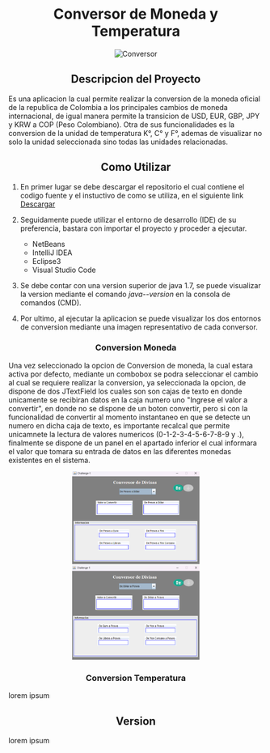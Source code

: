  <h1 align="center">Conversor de Moneda y Temperatura</h1>
 <div align= "center">
<img src="https://raw.githubusercontent.com/yeison097/Conversor/master/video.gif" alt="Conversor" style="max-width: 100%; display: inline-block;" data-target="animated-image.originalImage">
  </div> 
 <h2 align="center">Descripcion del Proyecto</h2>
 <p> Es una aplicacion la cual permite realizar la conversion de la moneda oficial de la republica de Colombia a los principales cambios de moneda internacional, de igual manera permite la transicion de USD, EUR, GBP, JPY y KRW a COP (Peso Colombiano). Otra de sus funcionalidades es la conversion de la unidad de temperatura K°, C° y F°, ademas de visualizar no solo la unidad seleccionada sino todas las unidades relacionadas.</p>
  <h2 align="center">Como Utilizar</h2>
  <ol>
  <li>
   <p>En primer lugar se debe descargar el repositorio el cual contiene el codigo fuente y el instuctivo de como se utiliza, en el siguiente link <a href="https://github.com/yeison097/Conversor.git">Descargar</a> </p>
  </li>
  <li>   
   <p>
    Seguidamente puede utilizar el entorno de desarrollo (IDE) de su preferencia, bastara con importar el proyecto y proceder a ejecutar.
   </p>
 <ul>  
  <li>NetBeans</li>
  <li>IntelliJ IDEA</li>
  <li>Eclipse3</li>
  <li>Visual Studio Code</li>
</ul>
  </li>
  <li>
   <p>
       Se debe contar con una version superior de java 1.7, se puede visualizar la version mediante el comando <em> java--version </em> en la consola de comandos (CMD).
   </p>
  </li>
  <li>
   <p>
    Por ultimo, al ejecutar la aplicacion se puede visualizar los dos entornos de conversion mediante una imagen representativo de cada conversor.
   </p>
  </li>
 </ol>
  <h3 align="center">Conversion Moneda</h3>
 <p>Una vez seleccionado la opcion de Conversion de moneda, la cual estara activa por defecto, mediante un combobox se podra seleccionar el cambio al cual se requiere realizar la conversion, ya seleccionada la opcion, de dispone de dos JTextField los cuales son son cajas de texto en donde unicamente se recibiran datos en la caja numero uno "Ingrese el valor a convertir", en donde no se dispone de un boton convertir, pero si con la funcionalidad de convertir al momento instantaneo en que se detecte un numero en dicha caja de texto, es importante recalcal que permite unicamnete la lectura de valores numericos (0-1-2-3-4-5-6-7-8-9 y .), finalmente se dispone de un panel en el apartado inferior el cual informara el valor que tomara su entrada de datos en las diferentes monedas existentes en el sistema.</p>
 <div align= "center">
<img src="https://raw.githubusercontent.com/yeison097/Conversor/master/1.png" alt="Conversor" style="max-width: 50%; display: inline-block;" data-target="animated-image.originalImage">
  <img src="https://raw.githubusercontent.com/yeison097/Conversor/master/2.png" alt="Conversor" style="max-width: 50%; display: inline-block;" data-target="animated-image.originalImage">
  </div>
  <h3 align="center">Conversion Temperatura</h3>
 <p> lorem ipsum</p>
  <h2 align="center">Version</h2>
 <p> lorem ipsum</p>
